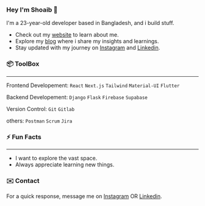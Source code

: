 ### Hey I'm Shoaib 👋


I'm a 23-year-old developer based in Bangladesh, and i build stuff.

- Check out my [website](https://aboutshoaib.webflow.io/ "website") to learn about me.
- Explore my [blog](https://medium.com/@shoaibvice "blog") where i share my insights and learnings.
- Stay updated with my journey on [Instagram](https://www.instagram.com/giga_shoaib/) and [Linkedin](https://www.linkedin.com/in/mohammed-shoaib-93b12717b/).

### 📦 ToolBox          
---
Frontend Developement: `React` `Next.js` `Tailwind` `Material-UI` `Flutter`

Backend Developement: `Django` `Flask` `Firebase` `Supabase` 

Version Control: `Git` `Gitlab`

others: `Postman` `Scrum` `Jira`

### ⚡ Fun Facts   
---

- I want to explore the vast space.
- Always appreciate learning new things.

### ✉️ Contact

For a quick response, message me on [Instagram](https://www.instagram.com/shabbynator/) OR [Linkedin](https://www.linkedin.com/in/mohammed-shoaib-93b12717b/).
